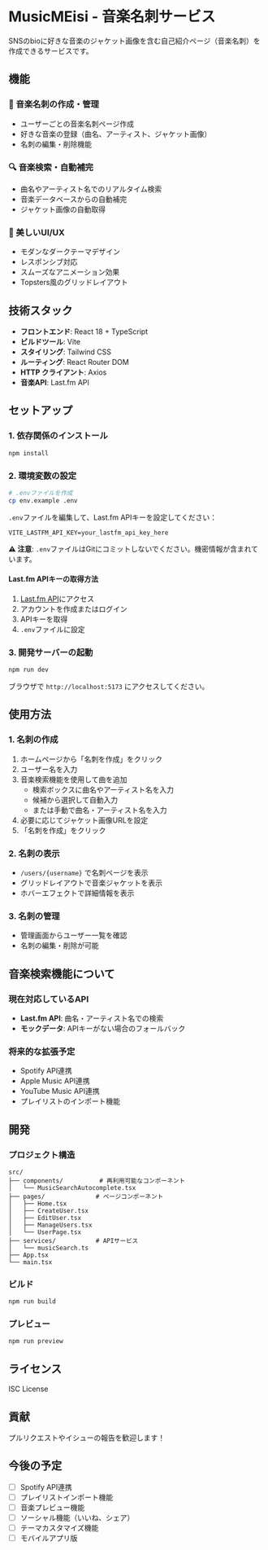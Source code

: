 # MusicMEisi - 音楽名刺サービス

SNSのbioに好きな音楽のジャケット画像を含む自己紹介ページ（音楽名刺）を作成できるサービスです。

## 機能

### 🎵 音楽名刺の作成・管理
- ユーザーごとの音楽名刺ページ作成
- 好きな音楽の登録（曲名、アーティスト、ジャケット画像）
- 名刺の編集・削除機能

### 🔍 音楽検索・自動補完
- 曲名やアーティスト名でのリアルタイム検索
- 音楽データベースからの自動補完
- ジャケット画像の自動取得

### 🎨 美しいUI/UX
- モダンなダークテーマデザイン
- レスポンシブ対応
- スムーズなアニメーション効果
- Topsters風のグリッドレイアウト

## 技術スタック

- **フロントエンド**: React 18 + TypeScript
- **ビルドツール**: Vite
- **スタイリング**: Tailwind CSS
- **ルーティング**: React Router DOM
- **HTTP クライアント**: Axios
- **音楽API**: Last.fm API

## セットアップ

### 1. 依存関係のインストール
```bash
npm install
```

### 2. 環境変数の設定
```bash
# .envファイルを作成
cp env.example .env
```

`.env`ファイルを編集して、Last.fm APIキーを設定してください：
```
VITE_LASTFM_API_KEY=your_lastfm_api_key_here
```

**⚠️ 注意**: `.env`ファイルはGitにコミットしないでください。機密情報が含まれています。

#### Last.fm APIキーの取得方法
1. [Last.fm API](https://www.last.fm/api/account/create)にアクセス
2. アカウントを作成またはログイン
3. APIキーを取得
4. `.env`ファイルに設定

### 3. 開発サーバーの起動
```bash
npm run dev
```

ブラウザで `http://localhost:5173` にアクセスしてください。

## 使用方法

### 1. 名刺の作成
1. ホームページから「名刺を作成」をクリック
2. ユーザー名を入力
3. 音楽検索機能を使用して曲を追加
   - 検索ボックスに曲名やアーティスト名を入力
   - 候補から選択して自動入力
   - または手動で曲名・アーティスト名を入力
4. 必要に応じてジャケット画像URLを設定
5. 「名刺を作成」をクリック

### 2. 名刺の表示
- `/users/{username}` で名刺ページを表示
- グリッドレイアウトで音楽ジャケットを表示
- ホバーエフェクトで詳細情報を表示

### 3. 名刺の管理
- 管理画面からユーザー一覧を確認
- 名刺の編集・削除が可能

## 音楽検索機能について

### 現在対応しているAPI
- **Last.fm API**: 曲名・アーティスト名での検索
- **モックデータ**: APIキーがない場合のフォールバック

### 将来的な拡張予定
- Spotify API連携
- Apple Music API連携
- YouTube Music API連携
- プレイリストのインポート機能

## 開発

### プロジェクト構造
```
src/
├── components/          # 再利用可能なコンポーネント
│   └── MusicSearchAutocomplete.tsx
├── pages/              # ページコンポーネント
│   ├── Home.tsx
│   ├── CreateUser.tsx
│   ├── EditUser.tsx
│   ├── ManageUsers.tsx
│   └── UserPage.tsx
├── services/           # APIサービス
│   └── musicSearch.ts
├── App.tsx
└── main.tsx
```

### ビルド
```bash
npm run build
```

### プレビュー
```bash
npm run preview
```

## ライセンス

ISC License

## 貢献

プルリクエストやイシューの報告を歓迎します！

## 今後の予定

- [ ] Spotify API連携
- [ ] プレイリストインポート機能
- [ ] 音楽プレビュー機能
- [ ] ソーシャル機能（いいね、シェア）
- [ ] テーマカスタマイズ機能
- [ ] モバイルアプリ版 